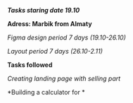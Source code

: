 ***Tasks staring date 19.10***

**Adress: Marbik from Almaty**

*Figma design period 7 days (19.10-26.10)*

*Layout period 7 days (26.10-2.11)*

**Tasks followed**

*Creating landing page with selling part*

*Building a calculator for *